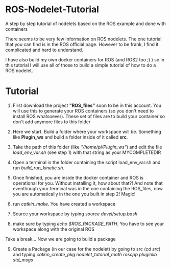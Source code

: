 # ROS-Nodelet-Tutorial
A step by step tutorial of nodelets based on the ROS example and done with containers

There seems to be very few information on ROS nodelets. The one tutorial that you can find is in the ROS official page.
However to be frank, I find it complicated and hard to understand.

I have also build my own docker containers for ROS (and ROS2 too ;) ) so in this tutorial I will use all of those to build
a simple tutorial of how to do a ROS nodelet.

# Tutorial

1. First download the project **"ROS_files"** soon to be in this account. You will use this to generate your ROS containers (so you don't need to install ROS whatsoever). These set of files are to build your container so don't add anymore files to this folder

2. Here we start. Build a folder where your workspace will be. Something like **Plugin_ws** and build a folder inside of it called **src**.

3. Take the path of this folder (like *"/home/pi/Plugin_ws"*) and edit the file *load_env_var.sh* (see step 1) with that string as your MYCOMPLETEDIR

4. Open a terminal in the folder containing the script load_env_var.sh and run *build_run_kinetic.sh*.

5. Once finished, you are inside the docker container and ROS is operational for you. Without installing it, how about that?! And note that eventhough your terminal was in the one containing the ROS_files, now you are automatically in the one you built in step 2! Magic!

6. run *catkin_make*. You have created a workspace

7. Source your workspace by typing *source devel/setup.bash*

8. make sure by typing *echo $ROS_PACKAGE_PATH*. You have to see your workspace along with the original ROS

Take a break... Now we are going to build a package

9. Create a Package (in our case for the nodelet) by going to src (*cd src*) and typing *catkin_create_pkg nodelet_tutorial_math roscpp pluginlib std_msgs* 





